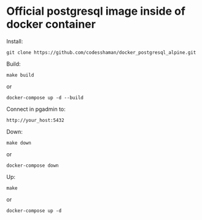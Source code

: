 # Official postgresql image inside of docker container

Install:

``git clone https://github.com/codesshaman/docker_postgresql_alpine.git``

Build:

``make build``

or

``docker-compose up -d --build``

Connect in pgadmin to:

``http://your_host:5432``

Down:

``make down``

or

``docker-compose down``

Up:

``make``

or

``docker-compose up -d``